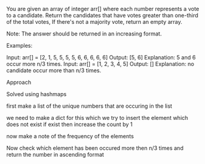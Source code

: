 You are given an array of integer arr[] where each number represents a vote to a candidate. Return the candidates that have votes greater than one-third of the total votes, If there's not a majority vote, return an empty array. 

Note: The answer should be returned in an increasing format.

Examples:

Input: arr[] = [2, 1, 5, 5, 5, 5, 6, 6, 6, 6, 6]
Output: [5, 6]
Explanation: 5 and 6 occur more n/3 times.
Input: arr[] = [1, 2, 3, 4, 5]
Output: []
Explanation: no candidate occur more than n/3 times.



Approach

Solved using hashmaps

first make a list of the unique numbers that are occuring in the list

we need to make a dict for this which we try to insert the element which does not exist if exist then increase the count by 1

now make a note of the frequency of the elements 

Now check which element has been occured more then n/3 times and return the number in ascending format